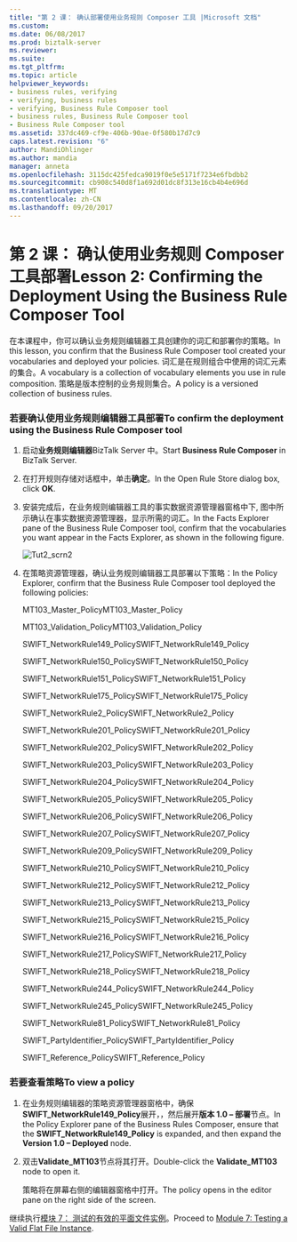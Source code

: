 ```yaml
---
title: "第 2 课： 确认部署使用业务规则 Composer 工具 |Microsoft 文档"
ms.custom: 
ms.date: 06/08/2017
ms.prod: biztalk-server
ms.reviewer: 
ms.suite: 
ms.tgt_pltfrm: 
ms.topic: article
helpviewer_keywords:
- business rules, verifying
- verifying, business rules
- verifying, Business Rule Composer tool
- business rules, Business Rule Composer tool
- Business Rule Composer tool
ms.assetid: 337dc469-cf9e-406b-90ae-0f580b17d7c9
caps.latest.revision: "6"
author: MandiOhlinger
ms.author: mandia
manager: anneta
ms.openlocfilehash: 3115dc425fedca9019f0e5e5171f7234e6fbdbb2
ms.sourcegitcommit: cb908c540d8f1a692d01dc8f313e16cb4b4e696d
ms.translationtype: MT
ms.contentlocale: zh-CN
ms.lasthandoff: 09/20/2017
---
```

# <a name="lesson-2-confirming-the-deployment-using-the-business-rule-composer-tool"></a><span data-ttu-id="33957-102">第 2 课： 确认使用业务规则 Composer 工具部署</span><span class="sxs-lookup"><span data-stu-id="33957-102">Lesson 2: Confirming the Deployment Using the Business Rule Composer Tool</span></span>
<span data-ttu-id="33957-103">在本课程中，你可以确认业务规则编辑器工具创建你的词汇和部署你的策略。</span><span class="sxs-lookup"><span data-stu-id="33957-103">In this lesson, you confirm that the Business Rule Composer tool created your vocabularies and deployed your policies.</span></span> <span data-ttu-id="33957-104">词汇是在规则组合中使用的词汇元素的集合。</span><span class="sxs-lookup"><span data-stu-id="33957-104">A vocabulary is a collection of vocabulary elements you use in rule composition.</span></span> <span data-ttu-id="33957-105">策略是版本控制的业务规则集合。</span><span class="sxs-lookup"><span data-stu-id="33957-105">A policy is a versioned collection of business rules.</span></span>  
  
### <a name="to-confirm-the-deployment-using-the-business-rule-composer-tool"></a><span data-ttu-id="33957-106">若要确认使用业务规则编辑器工具部署</span><span class="sxs-lookup"><span data-stu-id="33957-106">To confirm the deployment using the Business Rule Composer tool</span></span>  
  
1.  <span data-ttu-id="33957-107">启动**业务规则编辑器**BizTalk Server 中。</span><span class="sxs-lookup"><span data-stu-id="33957-107">Start **Business Rule Composer** in BizTalk Server.</span></span>  
  
2.  <span data-ttu-id="33957-108">在打开规则存储对话框中，单击**确定**。</span><span class="sxs-lookup"><span data-stu-id="33957-108">In the Open Rule Store dialog box, click **OK**.</span></span>  
  
3.  <span data-ttu-id="33957-109">安装完成后，在业务规则编辑器工具的事实数据资源管理器窗格中下, 图中所示确认在事实数据资源管理器，显示所需的词汇。</span><span class="sxs-lookup"><span data-stu-id="33957-109">In the Facts Explorer pane of the Business Rule Composer tool, confirm that the vocabularies you want appear in the Facts Explorer, as shown in the following figure.</span></span>  
  
     ![](../../adapters-and-accelerators/accelerator-swift/media/tut2-scrn2.gif "Tut2_scrn2")  
  
4.  <span data-ttu-id="33957-110">在策略资源管理器，确认业务规则编辑器工具部署以下策略：</span><span class="sxs-lookup"><span data-stu-id="33957-110">In the Policy Explorer, confirm that the Business Rule Composer tool deployed the following policies:</span></span>  
  
     <span data-ttu-id="33957-111">MT103_Master_Policy</span><span class="sxs-lookup"><span data-stu-id="33957-111">MT103_Master_Policy</span></span>  
  
     <span data-ttu-id="33957-112">MT103_Validation_Policy</span><span class="sxs-lookup"><span data-stu-id="33957-112">MT103_Validation_Policy</span></span>  
  
     <span data-ttu-id="33957-113">SWIFT_NetworkRule149_Policy</span><span class="sxs-lookup"><span data-stu-id="33957-113">SWIFT_NetworkRule149_Policy</span></span>  
  
     <span data-ttu-id="33957-114">SWIFT_NetworkRule150_Policy</span><span class="sxs-lookup"><span data-stu-id="33957-114">SWIFT_NetworkRule150_Policy</span></span>  
  
     <span data-ttu-id="33957-115">SWIFT_NetworkRule151_Policy</span><span class="sxs-lookup"><span data-stu-id="33957-115">SWIFT_NetworkRule151_Policy</span></span>  
  
     <span data-ttu-id="33957-116">SWIFT_NetworkRule175_Policy</span><span class="sxs-lookup"><span data-stu-id="33957-116">SWIFT_NetworkRule175_Policy</span></span>  
  
     <span data-ttu-id="33957-117">SWIFT_NetworkRule2_Policy</span><span class="sxs-lookup"><span data-stu-id="33957-117">SWIFT_NetworkRule2_Policy</span></span>  
  
     <span data-ttu-id="33957-118">SWIFT_NetworkRule201_Policy</span><span class="sxs-lookup"><span data-stu-id="33957-118">SWIFT_NetworkRule201_Policy</span></span>  
  
     <span data-ttu-id="33957-119">SWIFT_NetworkRule202_Policy</span><span class="sxs-lookup"><span data-stu-id="33957-119">SWIFT_NetworkRule202_Policy</span></span>  
  
     <span data-ttu-id="33957-120">SWIFT_NetworkRule203_Policy</span><span class="sxs-lookup"><span data-stu-id="33957-120">SWIFT_NetworkRule203_Policy</span></span>  
  
     <span data-ttu-id="33957-121">SWIFT_NetworkRule204_Policy</span><span class="sxs-lookup"><span data-stu-id="33957-121">SWIFT_NetworkRule204_Policy</span></span>  
  
     <span data-ttu-id="33957-122">SWIFT_NetworkRule205_Policy</span><span class="sxs-lookup"><span data-stu-id="33957-122">SWIFT_NetworkRule205_Policy</span></span>  
  
     <span data-ttu-id="33957-123">SWIFT_NetworkRule206_Policy</span><span class="sxs-lookup"><span data-stu-id="33957-123">SWIFT_NetworkRule206_Policy</span></span>  
  
     <span data-ttu-id="33957-124">SWIFT_NetworkRule207_Policy</span><span class="sxs-lookup"><span data-stu-id="33957-124">SWIFT_NetworkRule207_Policy</span></span>  
  
     <span data-ttu-id="33957-125">SWIFT_NetworkRule209_Policy</span><span class="sxs-lookup"><span data-stu-id="33957-125">SWIFT_NetworkRule209_Policy</span></span>  
  
     <span data-ttu-id="33957-126">SWIFT_NetworkRule210_Policy</span><span class="sxs-lookup"><span data-stu-id="33957-126">SWIFT_NetworkRule210_Policy</span></span>  
  
     <span data-ttu-id="33957-127">SWIFT_NetworkRule212_Policy</span><span class="sxs-lookup"><span data-stu-id="33957-127">SWIFT_NetworkRule212_Policy</span></span>  
  
     <span data-ttu-id="33957-128">SWIFT_NetworkRule213_Policy</span><span class="sxs-lookup"><span data-stu-id="33957-128">SWIFT_NetworkRule213_Policy</span></span>  
  
     <span data-ttu-id="33957-129">SWIFT_NetworkRule215_Policy</span><span class="sxs-lookup"><span data-stu-id="33957-129">SWIFT_NetworkRule215_Policy</span></span>  
  
     <span data-ttu-id="33957-130">SWIFT_NetworkRule216_Policy</span><span class="sxs-lookup"><span data-stu-id="33957-130">SWIFT_NetworkRule216_Policy</span></span>  
  
     <span data-ttu-id="33957-131">SWIFT_NetworkRule217_Policy</span><span class="sxs-lookup"><span data-stu-id="33957-131">SWIFT_NetworkRule217_Policy</span></span>  
  
     <span data-ttu-id="33957-132">SWIFT_NetworkRule218_Policy</span><span class="sxs-lookup"><span data-stu-id="33957-132">SWIFT_NetworkRule218_Policy</span></span>  
  
     <span data-ttu-id="33957-133">SWIFT_NetworkRule244_Policy</span><span class="sxs-lookup"><span data-stu-id="33957-133">SWIFT_NetworkRule244_Policy</span></span>  
  
     <span data-ttu-id="33957-134">SWIFT_NetworkRule245_Policy</span><span class="sxs-lookup"><span data-stu-id="33957-134">SWIFT_NetworkRule245_Policy</span></span>  
  
     <span data-ttu-id="33957-135">SWIFT_NetworkRule81_Policy</span><span class="sxs-lookup"><span data-stu-id="33957-135">SWIFT_NetworkRule81_Policy</span></span>  
  
     <span data-ttu-id="33957-136">SWIFT_PartyIdentifier_Policy</span><span class="sxs-lookup"><span data-stu-id="33957-136">SWIFT_PartyIdentifier_Policy</span></span>  
  
     <span data-ttu-id="33957-137">SWIFT_Reference_Policy</span><span class="sxs-lookup"><span data-stu-id="33957-137">SWIFT_Reference_Policy</span></span>  
  
### <a name="to-view-a-policy"></a><span data-ttu-id="33957-138">若要查看策略</span><span class="sxs-lookup"><span data-stu-id="33957-138">To view a policy</span></span>  
  
1.  <span data-ttu-id="33957-139">在业务规则编辑器的策略资源管理器窗格中，确保**SWIFT_NetworkRule149_Policy**展开，，然后展开**版本 1.0 – 部署**节点。</span><span class="sxs-lookup"><span data-stu-id="33957-139">In the Policy Explorer pane of the Business Rules Composer, ensure that the **SWIFT_NetworkRule149_Policy** is expanded, and then expand the **Version 1.0 – Deployed** node.</span></span>  
  
2.  <span data-ttu-id="33957-140">双击**Validate_MT103**节点将其打开。</span><span class="sxs-lookup"><span data-stu-id="33957-140">Double-click the **Validate_MT103** node to open it.</span></span>  
  
     <span data-ttu-id="33957-141">策略将在屏幕右侧的编辑器窗格中打开。</span><span class="sxs-lookup"><span data-stu-id="33957-141">The policy opens in the editor pane on the right side of the screen.</span></span>  
  
 <span data-ttu-id="33957-142">继续执行[模块 7： 测试的有效的平面文件实例](../../adapters-and-accelerators/accelerator-swift/module-7-testing-a-valid-flat-file-instance.md)。</span><span class="sxs-lookup"><span data-stu-id="33957-142">Proceed to [Module 7: Testing a Valid Flat File Instance](../../adapters-and-accelerators/accelerator-swift/module-7-testing-a-valid-flat-file-instance.md).</span></span>